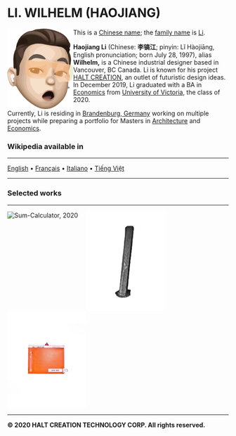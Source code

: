 # LI. WILHELM (HAOJIANG)

<a href="https://willi.uk"><img align="left" width="150" title="Li in 2020." src="https://raw.githubusercontent.com/wilhelmli/wilhelmli.github.io/master/assets/images/wilhelm.png"></a>

This is a [Chinese name](https://en.wikipedia.org/wiki/Chinese_name); the [family name](https://en.wikipedia.org/wiki/Chinese_surname) is [Li](https://en.wikipedia.org/wiki/Li_(surname_%E6%9D%8E)).

**Haojiang Li** (Chinese: **李镐江**; pinyin: Lǐ Hàojiāng, English pronunciation; born July 28, 1997), alias **Wilhelm,** is a Chinese industrial designer based in Vancouver, BC Canada. Li is known for his project [HALT CREATION](https://halt.dev), an outlet of futuristic design ideas. In December 2019, Li graduated with a BA in [Economics](https://en.wikipedia.org/wiki/Economics) from [University of Victoria](https://en.wikipedia.org/wiki/University_of_Victoria), the class of 2020. 

Currently, Li is residing in [Brandenburg, Germany](https://en.wikipedia.org/wiki/Brandenburg) working on multiple projects while preparing a portfolio for Masters in [Architecture](https://en.wikipedia.org/wiki/Architecture) and [Economics](https://en.wikipedia.org/wiki/Economics).

### Wikipedia available in
***
[English](https://github.com/wilhelmli/wilhelmli.github.io/wiki/en) • 
[Français](https://github.com/wilhelmli/wilhelmli.github.io/wiki/fr) • 
[Italiano](https://github.com/wilhelmli/wilhelmli.github.io/wiki/it) • 
[Tiếng Việt](https://github.com/wilhelmli/wilhelmli.github.io/wiki/vn)
***
### Selected works
***
<a href="https://willi.uk"><img align="left" width="180" alt="Sum-Calculator, 2020" title="Sum-Calculator, 2020" src="https://raw.githubusercontent.com/wilhelmli/wilhelmli.github.io/master/assets/images/Wiki/3ADE6696-EBBF-48EA-8002-8D945B426F8F.png"></a>
<a href="https://willi.uk"><img align="left" width="180" alt="Sum-Pencil, 2020" title="Sum-Pencil, 2020" src="https://raw.githubusercontent.com/wilhelmli/wilhelmli.github.io/master/assets/images/Wiki/CD2A83B7-4377-4795-8D14-06719662D9B2.png"></a>
<a href="https://willi.uk"><img align="" width="180" alt="HALT CREATION" title="HALT CREATION" src="https://raw.githubusercontent.com/wilhelmli/wilhelmli.github.io/master/assets/images/index-meta.jpg"></a>

***
**© 2020 HALT CREATION TECHNOLOGY CORP. All rights reserved.**


